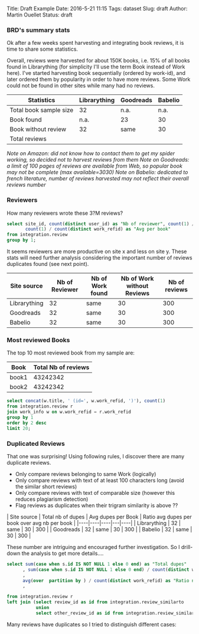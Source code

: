 Title: Draft Example
Date: 2016-5-21 11:15
Tags: dataset
Slug: draft
Author: Martin Ouellet
Status: draft

### BRD's summary stats

Ok after a few weeks spent harvesting and integrating book reviews, it is time to share some statistics.  

Overall, reviews were harvested for about 150K books, i.e. 15% of all books found in Librarything (for simplicity I'll use the term Book instead of Work here).  I've started harvesting book sequentially (ordered by work-id), and later ordered them by popularity in order to have more reviews. Some Work could not be found in other sites while many had no reviews.

| Statistics | **Librarything** | **Goodreads** | **Babelio** |
|----|----|----|---|
| Total book sample size | 32 | n.a. | n.a. |
| Book found | n.a. | 23 | 30 |
| Book without review | 32 | same | 30 | 300 |
| Total reviews |  

*Note on Amazon: did not know how to contact them to get my spider working, so decided not to harvest reviews from them*
*Note on Goodreads: a limit of 100 pages of reviews are available from Web, so popular book may not be complete (max available=3030)*
*Note on Babelio: dedicated to french literature, number of reviews harvested may not reflect their overall reviews number*

### Reviewers

How many reviewers wrote these 3?M reviews?

```sql
select site_id, count(distinct user_id) as "Nb of reviewer", count(1) / count(distinct user_id) as "Avg per reviewer",
       count(1) / count(distinct work_refid) as "Avg per book"
from integration.review
group by 1;
```


It seems reviewers are more productive on site x and less on site y. These stats will need further analysis considering the important number of reviews duplicates found (see next point).

| Site source | Nb of Reviewer | Nb of Work found | Nb of Work without Reviews | Nb of reviews |
|----|----|----|---|----|
| Librarything | 32 | same | 30 | 300 |
| Goodreads | 32 | same | 30 | 300 |
| Babelio | 32 | same | 30 | 300 |


### Most reviewed Books

The top 10 most reviewed book from my sample are:

| Book | Total Nb of reviews |
| ---- | ---- |
| book1 | 43242342 |
| book2 | 43242342 |


```sql
select concat(w.title, ' (id=', w.work_refid, ')'), count(1)
from integration.review r
join work_info w on w.work_refid = r.work_refid
group by 1
order by 2 desc
limit 20;
```



### Duplicated Reviews

That one was surprising!  Using following rules, I discover there are many duplicate reviews.
   - Only compare reviews belonging to same Work (logically)
   - Only compare reviews with text of at least 100 characters long (avoid the similar short reviews)
   - Only compare reviews with text of comparable size (however this reduces plagiarism detection)
   - Flag reviews as duplicates when their trigram similarity is above ??  

| Site source | Total nb of dupes | Avg dupes per Book | Ratio avg dupes per book over avg nb per book |
|----|----|----|---|----|
| Librarything | 32 | same | 30 | 300 |
| Goodreads | 32 | same | 30 | 300 |
| Babelio | 32 | same | 30 | 300 |


These number are intriguing and encouraged further investigation.  So I drill-down the analysis to get more details....


```sql
select sum(case when s.id IS NOT NULL 1 else 0 end) as "Total dupes"
      , sum(case when s.id IS NOT NULL 1 else 0 end) / count(distinct work_refid) as "Avg #ofdupes per book"
      ,
      avg(over  partition by ) / count(distinct work_refid) as "Ratio nb diff vs sim"
      ,

from integration.review r
left join (select review_id as id from integration.review_similarto
           union
           select other_review_id as id from integration.review_similarto) as s on (r.id = s.id)

```


Many reviews have duplicates so I tried to distinguish different cases:
